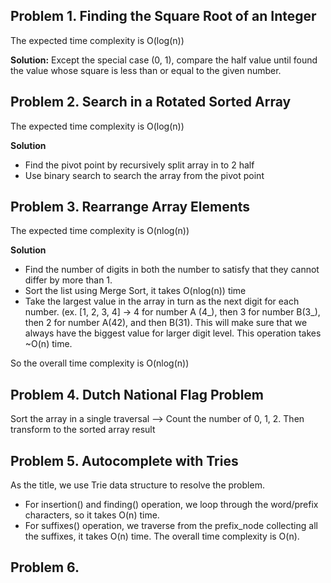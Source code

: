 ## Problem 1. Finding the Square Root of an Integer
The expected time complexity is O(log(n))

**Solution:** Except the special case (0, 1), compare the half value until found the value whose square is less than or equal to the given number.

## Problem 2. Search in a Rotated Sorted Array
The expected time complexity is O(log(n))

**Solution**
- Find the pivot point by recursively split array in to 2 half
- Use binary search to search the array from the pivot point

## Problem 3. Rearrange Array Elements
The expected time complexity is O(nlog(n))

**Solution**
- Find the number of digits in both the number to satisfy that they cannot differ by more than 1.
- Sort the list using Merge Sort, it takes O(nlog(n)) time
- Take the largest value in the array in turn as the next digit for each number.
  (ex. [1, 2, 3, 4] -> 4 for number A (4_), then 3 for number B(3_), then 2 for number A(42), and then B(31).
This will make sure that we always have the biggest value for larger digit level. This operation takes ~O(n) time.

So the overall time complexity is O(nlog(n))

## Problem 4. Dutch National Flag Problem
Sort the array in a single traversal
--> Count the number of 0, 1, 2. Then transform to the sorted array result

## Problem 5. Autocomplete with Tries

As the title, we use Trie data structure to resolve the problem.
- For insertion() and finding() operation, we loop through the word/prefix characters, so it takes O(n) time.
- For suffixes() operation, we traverse from the prefix_node collecting all the suffixes, it takes O(n) time.
The overall time complexity is O(n).

## Problem 6.
